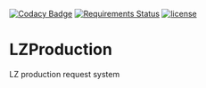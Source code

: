 [![Codacy Badge](https://api.codacy.com/project/badge/Grade/9450a794f7744af2b9fe403a5a59c2b5)](https://www.codacy.com/app/inferno_alex/LZProduction?utm_source=github.com&amp;utm_medium=referral&amp;utm_content=alexanderrichards/LZProduction&amp;utm_campaign=Badge_Grade)
[![Requirements Status](https://requires.io/github/alexanderrichards/LZProduction/requirements.svg?branch=master)](https://requires.io/github/alexanderrichards/LZProduction/requirements/?branch=master)
[![license](https://img.shields.io/github/license/alexanderrichards/LZProduction.svg)](https://github.com/alexanderrichards/LZProduction/blob/master/LICENSE)

# LZProduction
LZ production request system
